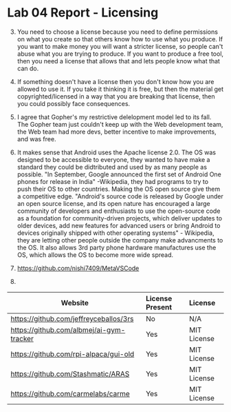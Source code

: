 # Lab 04 Report - Licensing

3. You need to choose a license because you need to define permissions on what you create so that others know how to use what you produce. If you want to make money you will want a stricter license, so people can't abuse what you are trying to produce. If you want to produce a free tool, then you need a license that allows that and lets people know what that can do.

4. If something doesn't have a license then you don't know how you are allowed to use it. If you take it thinking it is free, but then the material get copyrighted/licensed in a way that you are breaking that license, then you could possibly face consequences. 

5. I agree that Gopher's my restrictive delelopment model led to its fall. The Gopher team just couldn't keep up with the Web development team, the Web team had more devs, better incentive to make improvements, and was free.

6. It makes sense that Android uses the Apache license 2.0. The OS was designed to be accessible to everyone, they wanted to have make a standard they could be didtributed and used by as many people as possible. "In September, Google announced the first set of Android One phones for release in India" -Wikipedia, they had programs to try to push their OS to other countries. Making the OS open source give them a competitive edge. "Android's source code is released by Google under an open source license, and its open nature has encouraged a large community of developers and enthusiasts to use the open-source code as a foundation for community-driven projects, which deliver updates to older devices, add new features for advanced users or bring Android to devices originally shipped with other operating systems" - Wikipedia, they are letting other people outside the company make advancments to the OS. It also allows 3rd party phone hardware manufactures use the OS, which allows the OS to become more wide spread.

7. https://github.com/nishi7409/MetaVSCode

8.
Website | License Present | License
---------|:----------|:-------
https://github.com/jeffreyceballos/3rs | No | N/A
https://github.com/albmej/ai-gym-tracker | Yes | MIT License
https://github.com/rpi-alpaca/gui-old | Yes | MIT License
https://github.com/Stashmatic/ARAS | Yes | MIT License
https://github.com/carmelabs/carme | Yes | MIT License

